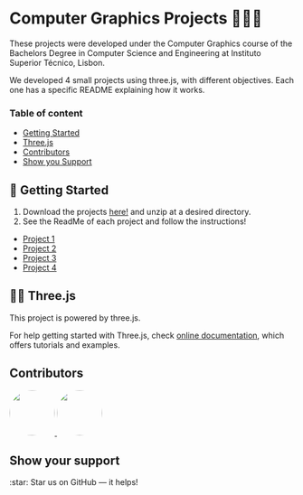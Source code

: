 # Computer Graphics Projects 👩🏽‍💻

These projects were developed under the Computer Graphics course of the Bachelors Degree in Computer Science and Engineering at Instituto Superior Técnico, Lisbon.

We developed 4 small projects using three.js, with different objectives. Each one has a specific README explaining how it works.


### Table of content

- [Getting Started](#getting_started)
- [Three.js](#three-js)
- [Contributors](#contributors)
- [Show you Support](#support)


<a name="getting_started"> 
	
##  🚀 Getting Started

</a>

1. Download the projects [here!](https://github.com/marianasrv/computer-graphics/archive/main.zip) and unzip at a desired directory. 
2. See the ReadMe of each project and follow the instructions!

- [Project 1](https://github.com/marianasrv/computer-graphics/tree/main/Project1)
- [Project 2](https://github.com/marianasrv/computer-graphics/tree/main/Project2)
- [Project 3](https://github.com/marianasrv/computer-graphics/tree/main/Project3)
- [Project 4](https://github.com/marianasrv/computer-graphics/tree/main/Project4)


<a name="flutter"> 
	
## 👩‍💻 Three.js

</a>
This project is powered by three.js.

For help getting started with Three.js, check
[online documentation](https://threejs.org), which offers tutorials and examples.

 
<a name="contributors"> 
  
## Contributors

</a>

<a href="https://github.com/marianasrv">
	<img src="https://github.com/marianasrv.png" width="80" style="border-radius:50%">
</a>
<a href="https://github.com/gonmelo">
	<img src="https://github.com/gonmelo.png" width="80" style="border-radius:50%">
</a>

<a name="support"> 
	
## Show your support 

</a>
:star: Star us on GitHub — it helps!

